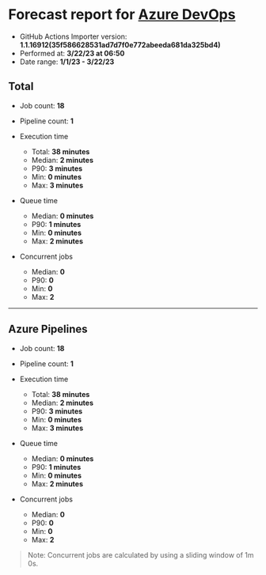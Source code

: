 # Forecast report for [Azure DevOps](https://dev.azure.com/ghes-demo/ghes-migration/_build)

- GitHub Actions Importer version: **1.1.16912(35f586628531ad7d7f0e772abeeda681da325bd4)**
- Performed at: **3/22/23 at 06:50**
- Date range: **1/1/23 - 3/22/23**

## Total

- Job count: **18**
- Pipeline count: **1**

- Execution time

  - Total: **38 minutes**
  - Median: **2 minutes**
  - P90: **3 minutes**
  - Min: **0 minutes**
  - Max: **3 minutes**

- Queue time

  - Median: **0 minutes**
  - P90: **1 minutes**
  - Min: **0 minutes**
  - Max: **2 minutes**

- Concurrent jobs

  - Median: **0**
  - P90: **0**
  - Min: **0**
  - Max: **2**

---

## Azure Pipelines

- Job count: **18**
- Pipeline count: **1**

- Execution time

  - Total: **38 minutes**
  - Median: **2 minutes**
  - P90: **3 minutes**
  - Min: **0 minutes**
  - Max: **3 minutes**

- Queue time

  - Median: **0 minutes**
  - P90: **1 minutes**
  - Min: **0 minutes**
  - Max: **2 minutes**

- Concurrent jobs

  - Median: **0**
  - P90: **0**
  - Min: **0**
  - Max: **2**

> Note: Concurrent jobs are calculated by using a sliding window of 1m 0s.
